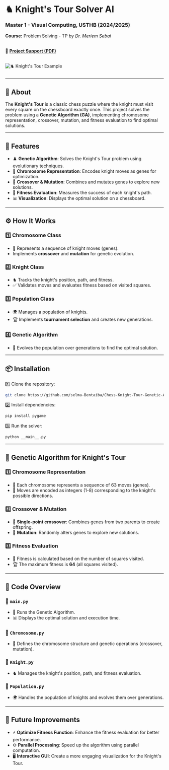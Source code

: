 # **♞ Knight's Tour Solver AI**  
### **Master 1 - Visual Computing, USTHB (2024/2025)**  

**Course:** Problem Solving - TP by *Dr. Meriem Sebai*  
<br>  

📄 **[Project Support (PDF)](./📄chess_knight_tour_ga_project.pdf)**  
<br>  

![♞ Knight's Tour Example](https://cdn.dribbble.com/userupload/19544331/file/original-35f99cb947a2deb51ff9ffd411d002bf.gif)  
<br>  

---

## **📌 About**  
The **Knight's Tour** is a classic chess puzzle where the knight must visit every square on the chessboard exactly once. This project solves the problem using a **Genetic Algorithm (GA)**, implementing chromosome representation, crossover, mutation, and fitness evaluation to find optimal solutions.  

---

## **🚀 Features**  
- ♟️ **Genetic Algorithm**: Solves the Knight's Tour problem using evolutionary techniques.  
- 🧬 **Chromosome Representation**: Encodes knight moves as genes for optimization.  
- 🔄 **Crossover & Mutation**: Combines and mutates genes to explore new solutions.  
- 🎯 **Fitness Evaluation**: Measures the success of each knight's path.  
- 📊 **Visualization**: Displays the optimal solution on a chessboard.  

---

## **⚙️ How It Works**  
### **1️⃣ Chromosome Class**  
- 🧬 Represents a sequence of knight moves (genes).  
- Implements **crossover** and **mutation** for genetic evolution.  

### **2️⃣ Knight Class**  
- ♞ Tracks the knight's position, path, and fitness.  
- ✅ Validates moves and evaluates fitness based on visited squares.  

### **3️⃣ Population Class**  
- 🌍 Manages a population of knights.  
- 🏆 Implements **tournament selection** and creates new generations.  

### **4️⃣ Genetic Algorithm**  
- 🔄 Evolves the population over generations to find the optimal solution.  

---

## **📦 Installation**  
1️⃣ Clone the repository:  
```bash  
git clone https://github.com/selma-Bentaiba/Chess-Knight-Tour-Genetic-Algorithm.git  
```  

2️⃣ Install dependencies:  
```bash  
pip install pygame  
```  

3️⃣ Run the solver:  
```bash  
python __main__.py  
```  

---

## **🧠 Genetic Algorithm for Knight's Tour**  
### **1️⃣ Chromosome Representation**  
- 🧬 Each chromosome represents a sequence of 63 moves (genes).  
- 🔢 Moves are encoded as integers (1-8) corresponding to the knight's possible directions.  

### **2️⃣ Crossover & Mutation**  
- 🔄 **Single-point crossover**: Combines genes from two parents to create offspring.  
- 🎲 **Mutation**: Randomly alters genes to explore new solutions.  

### **3️⃣ Fitness Evaluation**  
- 🎯 Fitness is calculated based on the number of squares visited.  
- 🏆 The maximum fitness is **64** (all squares visited).  

---

## **📜 Code Overview**

### **📂 `main.py`**  
- 🏁 Runs the Genetic Algorithm.  
- 📊 Displays the optimal solution and execution time.  

### **📂 `Chromosome.py`**  
- 🧬 Defines the chromosome structure and genetic operations (crossover, mutation).  

### **📂 `Knight.py`**  
- ♞ Manages the knight's position, path, and fitness evaluation.  

### **📂 `Population.py`**  
- 🌍 Handles the population of knights and evolves them over generations.  

---

## **🔮 Future Improvements**  
- ⚡ **Optimize Fitness Function**: Enhance the fitness evaluation for better performance.  
- ⚙️ **Parallel Processing**: Speed up the algorithm using parallel computation.  
- 🖥️ **Interactive GUI**: Create a more engaging visualization for the Knight's Tour.  

